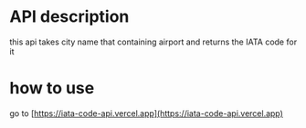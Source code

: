 # API description

this api takes city name that containing airport and returns the IATA code for it

# how to use

go to [https://iata-code-api.vercel.app](https://iata-code-api.vercel.app)
